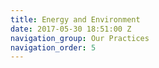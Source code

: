 ```yaml
---
title: Energy and Environment
date: 2017-05-30 18:51:00 Z
navigation_group: Our Practices
navigation_order: 5
---
```


